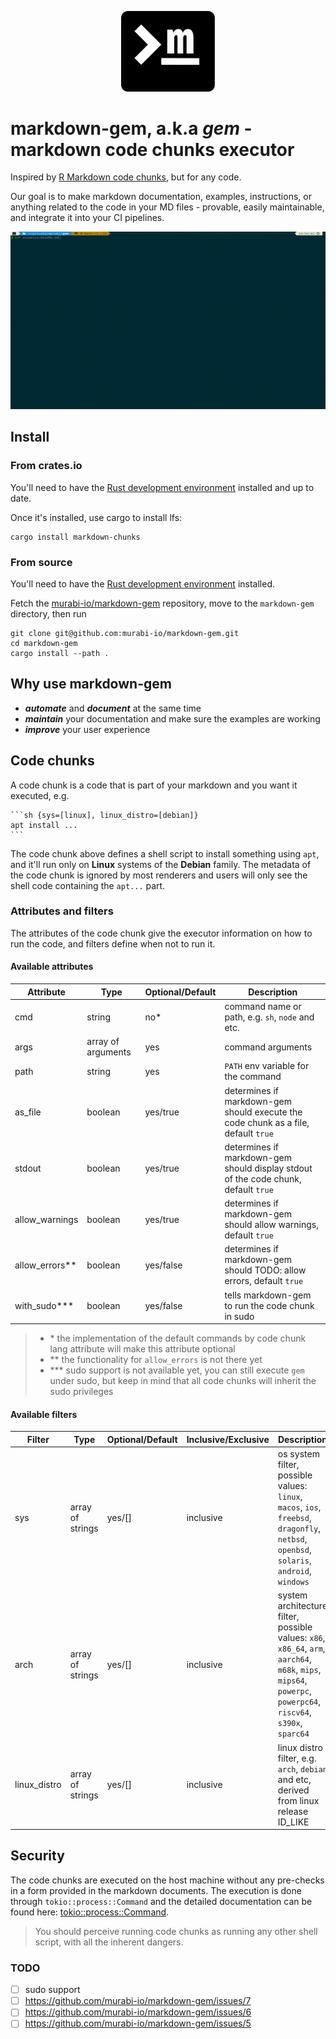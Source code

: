 <p align="center">
    <img width="150" src="https://raw.githubusercontent.com/murabi-io/markdown-gem/main/docs/compact.png?token=GHSAT0AAAAAABXJWXAPLQRKX2XP4ELKQDC4Y4AZL6Q">
</p>

# markdown-gem, a.k.a _gem_ - markdown code chunks executor

Inspired by [R Markdown code chunks](https://bookdown.org/yihui/rmarkdown/r-code.html), but for any code.

Our goal is to make markdown documentation, examples, instructions, or anything related to the code in your MD files - provable, easily maintainable, and integrate it into your CI pipelines.

![run example](docs/run.gif)

## Install

### From crates.io
You'll need to have the [Rust development environment](https://rustup.rs/) installed and up to date.

Once it's installed, use cargo to install lfs:
```shell {cmd=sh}
cargo install markdown-chunks
```
### From source
You'll need to have the [Rust development environment](https://rustup.rs/) installed.

Fetch the [murabi-io/markdown-gem](https://github.com/murabi-io/markdown-gem) repository, move to the `markdown-gem` directory, then run
```shell {cmd=sh}
git clone git@github.com:murabi-io/markdown-gem.git
cd markdown-gem
cargo install --path .
```

## Why use markdown-gem

* ***automate*** and **_document_** at the same time
* ***maintain*** your documentation and make sure the examples are working
* ***improve*** your user experience

## Code chunks
A code chunk is a code that is part of your markdown and you want it executed, e.g.
~~~
```sh {sys=[linux], linux_distro=[debian]}
apt install ...
```
~~~
The code chunk above defines a shell script to install something using `apt`, and it'll run only on **Linux** systems of the **Debian** family.
The metadata of the code chunk is ignored by most renderers and users will only see the shell code containing the `apt...` part.

### Attributes and filters
The attributes of the code chunk give the executor information on how to run the code, and filters define when not to run it.

#### Available attributes
| Attribute      | Type               | Optional/Default | Description                                                               |
|----------------|--------------------|------------------|---------------------------------------------------------------------------|
| cmd            | string             | no*              | command name or path, e.g. `sh`, `node` and etc.                          |
| args           | array of arguments | yes              | command arguments                                                         |
| path           | string             | yes              | `PATH` env variable for the command                                       |
| as_file        | boolean            | yes/true         | determines if markdown-gem should execute the code chunk as a file, default `true` |
| stdout         | boolean            | yes/true         | determines if markdown-gem should display stdout of the code chunk, default `true` |
| allow_warnings | boolean            | yes/true         | determines if markdown-gem should allow warnings, default `true`                   |
| allow_errors** | boolean            | yes/false        | determines if markdown-gem should TODO: allow errors, default `true`               |
| with_sudo***   | boolean            | yes/false        | tells markdown-gem to run the code chunk in sudo                                   |
> - \* the implementation of the default commands by code chunk lang attribute will make this attribute optional
> - ** the functionality for `allow_errors` is not there yet
> - *** sudo support is not available yet, you can still execute `gem` under sudo, but keep in mind that all code chunks will inherit the sudo privileges

#### Available filters
| Filter       | Type             | Optional/Default   | Inclusive/Exclusive | Description                                                                                                                                                     |
|--------------|------------------|--------------------|---------------------|-----------------------------------------------------------------------------------------------------------------------------------------------------------------|
| sys          | array of strings | yes/[]             | inclusive           | os system filter, possible values: `linux`, `macos`, `ios`, `freebsd`, `dragonfly`, `netbsd`, `openbsd`, `solaris`, `android`, `windows`                        |
| arch         | array of strings | yes/[]             | inclusive           | system architecture filter, possible values: `x86`, `x86_64`, `arm`, `aarch64`, `m68k`, `mips`, `mips64`, `powerpc`, `powerpc64`, `riscv64`, `s390x`, `sparc64` |
| linux_distro | array of strings | yes/[]             | inclusive           | linux distro filter, e.g. `arch`, `debian` and etc, derived from linux release ID_LIKE                                                                          |

## Security
The code chunks are executed on the host machine without any pre-checks in a form provided in the markdown documents. The execution is done through `tokio::process::Command` and the detailed documentation can be found here: [tokio::process::Command](https://docs.rs/tokio/latest/tokio/process/struct.Command.html).
> You should perceive running code chunks as running any other shell script, with all the inherent dangers.

### TODO

- [ ] sudo support
- [ ] https://github.com/murabi-io/markdown-gem/issues/7
- [ ] https://github.com/murabi-io/markdown-gem/issues/6
- [ ] https://github.com/murabi-io/markdown-gem/issues/5
